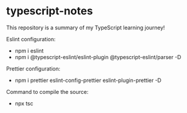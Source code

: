 # typescript-notes
This repository is a summary of my TypeScript learning journey!

Eslint configuration:
 - npm i eslint
 - npm i @typescript-eslint/eslint-plugin @typescript-eslint/parser -D
 
Prettier configuration:
 - npm i prettier eslint-config-prettier eslint-plugin-prettier -D

Command to compile the source:
 - npx tsc
